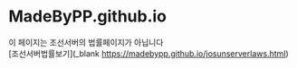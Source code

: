 # MadeByPP.github.io
이 페이지는 조선서버의 법률페이지가 아닙니다   
[조선서버법률보기](_blank https://madebypp.github.io/josunserverlaws.html)
